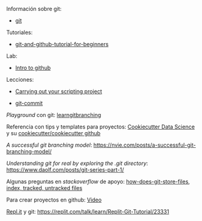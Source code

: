 Información sobre git:

* [git](https://git-scm.com/)

Tutoriales:

* [git-and-github-tutorial-for-beginners](https://product.hubspot.com/blog/git-and-github-tutorial-for-beginners)

Lab:

* [Intro to github](https://lab.github.com/githubtraining/introduction-to-github)

Lecciones:

* [Carrying out your scripting project](http://geoscripting-wur.github.io/RProjectManagement/)

* [git-commit](https://chris.beams.io/posts/git-commit/)

*Playground* con git: [learngitbranching](https://learngitbranching.js.org/)

Referencia con tips y templates para proyectos: [Cookiecutter Data Science](https://drivendata.github.io/cookiecutter-data-science/) y su [cookiecutter/cookiecutter github](https://github.com/cookiecutter/cookiecutter)

*A successful git branching model*: https://nvie.com/posts/a-successful-git-branching-model/

*Understanding git for real by exploring the .git directory*: https://www.daolf.com/posts/git-series-part-1/

Algunas preguntas en *stackoverflow* de apoyo: [how-does-git-store-files](https://stackoverflow.com/questions/8198105/how-does-git-store-files), [index, tracked, untracked files](https://stackoverflow.com/questions/48639081/git-checkout-has-deleted-untracked-files-unintentionally)

Para crear proyectos en github: [Video](https://youtu.be/z4Xpif7HI04) 

[Repl.it](https://repl.it/) y git: https://replit.com/talk/learn/Replit-Git-Tutorial/23331